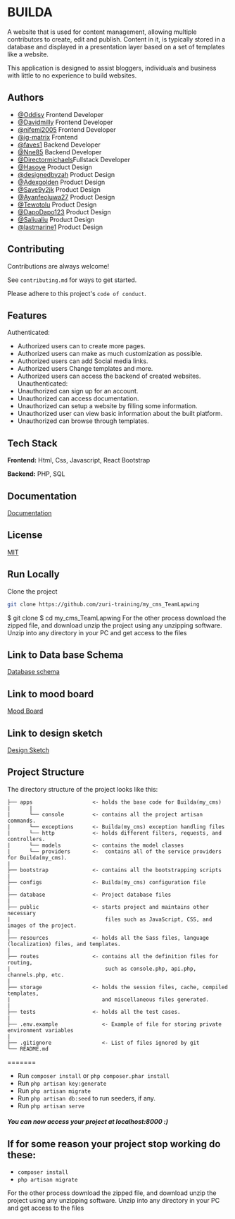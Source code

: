 # BUILDA

A website that is used for content management, allowing multiple contributors to create, edit and publish. Content in it, is typically stored in a database and displayed in a presentation layer based on a set of templates like a website.

This application is designed to assist bloggers, individuals and business with little to no experience to build websites.


## Authors

- [@Oddisy](https://www.github.com/Oddisy) Frontend Developer
- [@Davidmilly](https://www.github.com/davidmilly) Frontend Developer
- [@nifemi2005](https://www.github.com/nifemi2005) Frontend Developer
- [@ig-matrix](https://www.github.com/ig-matrix) Frontend
- [@faves1](https://www.github.com/faves1) Backend Developer
- [@Nne85](https://www.github.com/Nne85) Backend Developer
- [@Directormichaels](https://github.com/Directormichaels)Fullstack Developer
- [@Hasoye](https://www.github.com/Hasoye) Product Design 
- [@designedbyzah](https://www.github.com/designedbyzah) Product Design
- [@Adexgolden](https://www.github.com/Adexgolden) Product Design
- [@Save9y2jk](https://www.github.com/Save9y2jk) Product Design
- [@Ayanfeoluwa27](https://www.github.com/Ayanfeoluwa27) Product Design
- [@Tewotolu](https://www.github.com/Tewotolu) Product Design
- [@DapoDapo123](https://www.github.com/DapoDapo123) Product Design
- [@Saliualiu](https://www.github.com/Saliualiu) Product Design
- [@lastmarine1](https://www.github.com/lastmarine1) Product Design

## Contributing

Contributions are always welcome!

See `contributing.md` for ways to get started.

Please adhere to this project's `code of conduct`.


## Features

Authenticated:
- Authorized users can to create more pages.
- Authorized users can make as much customization as possible.
- Authorized users can add Social media links.
- Authorized users Change templates and more.
- Authorized users can access the backend of created websites.
Unauthenticated:
- Unauthorized can sign up for an account.
- Unauthorized can access documentation.
- Unauthorized can setup a website by filling some information.
- Unauthorized user can view basic information about the built platform.
- Unauthorized can browse through templates.

## Tech Stack

**Frontend:** Html, Css, Javascript, React Bootstrap

**Backend:** PHP, SQL


## Documentation

[Documentation](https://docs.google.com/document/d/1aKMYtaRfMy-c7f18DOmX_mjUz4JnhUe35yrg9enxZCI/edit)


## License

[MIT](https://choosealicense.com/licenses/mit/)


## Run Locally

Clone the project

```bash
git clone https://github.com/zuri-training/my_cms_TeamLapwing
```
$ git clone 
$ cd my_cms_TeamLapwing
For the other process download the zipped file, and download unzip the project using any unzipping software. Unzip into any directory in your PC and get access to the files



## Link to Data base Schema

[Database schema](https://drawsql.app/teams/teamlapwing/diagrams/database-schema)
## Link to mood board

[Mood Board](https://www.figma.com/file/iKGBXkuYVtosdZCMGT1tfb/MOODBOARD-%26-DESIGN-SKETCH%2F-TEAMLAPWING?node-id=0%3A1&t=I3cmObPcmEOWFdoA-1)


## Link to design sketch

[Design Sketch](https://www.figma.com/file/qnheylpBXbQmQ2vkhQkBjk/DESIGN-SKETCH%2F-TEAMLAPWING?node-id=0%3A1&t=SCH6G0SsfRsh286p-1)









## Project Structure
The directory structure of the project looks like this:
```
├── apps                   <- holds the base code for Builda(my_cms) 
|      |
|      └── console         <- contains all the project artisan commands.
|      └── exceptions      <- Builda(my_cms) exception handling files
|      └── http            <- holds different filters, requests, and controllers.
|      └── models          <- contains the model classes
|      └── providers       <-  contains all of the service providers for Builda(my_cms).
|
├── bootstrap              <- contains all the bootstrapping scripts
|
├── configs                <- Builda(my_cms) configuration file
|
├── database               <- Project database files
|
├── public                 <- starts project and maintains other necessary
|                              files such as JavaScript, CSS, and images of the project.
|
├── resources              <- holds all the Sass files, language (localization) files, and templates.
|
├── routes                 <- contains all the definition files for routing, 
|                              such as console.php, api.php, channels.php, etc.
|
├── storage                <- holds the session files, cache, compiled templates, 
|                             and miscellaneous files generated.
|
├── tests                  <- holds all the test cases.
|
├── .env.example              <- Example of file for storing private environment variables
|
├── .gitignore                <- List of files ignored by git
└── README.md
```

=======
- Run `composer install` or ```php composer.phar install```
- Run `php artisan key:generate` 
- Run `php artisan migrate`
- Run `php artisan db:seed` to run seeders, if any.
- Run `php artisan serve`

##### You can now access your project at localhost:8000 :)

## If for some reason your project stop working do these:
- `composer install`
- `php artisan migrate`



For the other process download the zipped file, and download unzip the project using any unzipping software. Unzip into any directory in your PC and get access to the files
